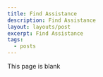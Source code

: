 ```yaml
---
title: Find Assistance
description: Find Assistance
layout: layouts/post
excerpt: Find Assistance
tags:
  - posts
---
```


This page is blank


